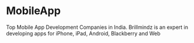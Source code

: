 # MobileApp
Top Mobile App Development Companies in India. Brillmindz is an expert in developing apps for iPhone, iPad, Android, Blackberry and Web
